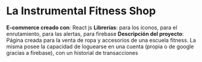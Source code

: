 # La Instrumental Fitness Shop

**E-commerce creado con**: React js
**Librerías**: para los íconos, para el enrutamiento, para las alertas, para firebase
**Descripción del proyecto**: Página creada para la venta de ropa y accesorios de una escuela fitness. La misma posee la capacidad de loguearse en una cuenta (propia o de google gracias a firebase), con un historial de transacciones